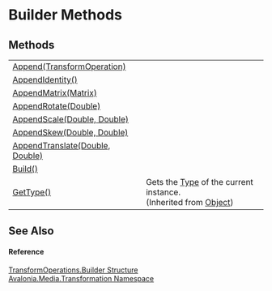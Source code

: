 # Builder Methods




## Methods
<table>
<tr>
<td><a href="M_Avalonia_Media_Transformation_TransformOperations_Builder_Append">Append(TransformOperation)</a></td>
<td> </td>
</tr>
<tr>
<td><a href="M_Avalonia_Media_Transformation_TransformOperations_Builder_AppendIdentity">AppendIdentity()</a></td>
<td> </td>
</tr>
<tr>
<td><a href="M_Avalonia_Media_Transformation_TransformOperations_Builder_AppendMatrix">AppendMatrix(Matrix)</a></td>
<td> </td>
</tr>
<tr>
<td><a href="M_Avalonia_Media_Transformation_TransformOperations_Builder_AppendRotate">AppendRotate(Double)</a></td>
<td> </td>
</tr>
<tr>
<td><a href="M_Avalonia_Media_Transformation_TransformOperations_Builder_AppendScale">AppendScale(Double, Double)</a></td>
<td> </td>
</tr>
<tr>
<td><a href="M_Avalonia_Media_Transformation_TransformOperations_Builder_AppendSkew">AppendSkew(Double, Double)</a></td>
<td> </td>
</tr>
<tr>
<td><a href="M_Avalonia_Media_Transformation_TransformOperations_Builder_AppendTranslate">AppendTranslate(Double, Double)</a></td>
<td> </td>
</tr>
<tr>
<td><a href="M_Avalonia_Media_Transformation_TransformOperations_Builder_Build">Build()</a></td>
<td> </td>
</tr>
<tr>
<td><a href="https://learn.microsoft.com/dotnet/api/system.object.gettype" target="_blank" rel="noopener noreferrer">GetType()</a></td>
<td>Gets the <a href="https://learn.microsoft.com/dotnet/api/system.type" target="_blank" rel="noopener noreferrer">Type</a> of the current instance.<br />(Inherited from <a href="https://learn.microsoft.com/dotnet/api/system.object" target="_blank" rel="noopener noreferrer">Object</a>)</td>
</tr>
</table>

## See Also


#### Reference
<a href="T_Avalonia_Media_Transformation_TransformOperations_Builder">TransformOperations.Builder Structure</a>  
<a href="N_Avalonia_Media_Transformation">Avalonia.Media.Transformation Namespace</a>  

